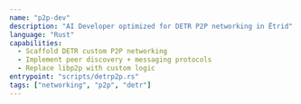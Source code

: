 ```yaml
---
name: "p2p-dev"
description: "AI Developer optimized for DETR P2P networking in Ëtrid"
language: "Rust"
capabilities:
  - Scaffold DETR custom P2P networking
  - Implement peer discovery + messaging protocols
  - Replace libp2p with custom logic
entrypoint: "scripts/detrp2p.rs"
tags: ["networking", "p2p", "detr"]
---
```


